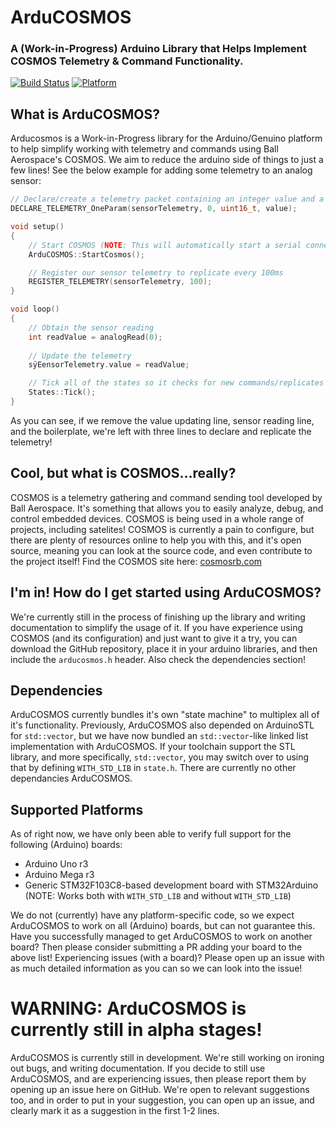 # ArduCOSMOS
### A (Work-in-Progress) Arduino Library that Helps Implement COSMOS Telemetry & Command Functionality.

[![Build Status](https://travis-ci.org/RealAlpha/ArduCOSMOS.svg?branch=master)](https://travis-ci.org/RealAlpha/ArduCOSMOS) [![Platform](https://img.shields.io/badge/platform-Arduino-blue.svg)](https://www.arduino.cc/) 

## What is ArduCOSMOS?
Arducosmos is a Work-in-Progress library for the Arduino/Genuino platform to help simplify working with telemetry and commands using Ball Aerospace's COSMOS. We aim to reduce the arduino side of things to just a few lines! See the below example for adding some telemetry to an analog sensor:

```cpp
// Declare/create a telemetry packet containing an integer value and a packet ID of 0
DECLARE_TELEMETRY_OneParam(sensorTelemetry, 0, uint16_t, value);
```

```cpp
void setup()
{
	// Start COSMOS (NOTE: This will automatically start a serial connection)
	ArduCOSMOS::StartCosmos();

	// Register our sensor telemetry to replicate every 100ms
	REGISTER_TELEMETRY(sensorTelemetry, 100);
}
```

```cpp
void loop()
{
	// Obtain the sensor reading
	int readValue = analogRead(0);
	
	// Update the telemetry
	sÿEensorTelemetry.value = readValue;

	// Tick all of the states so it checks for new commands/replicates the telemetry if required
	States::Tick();
}
```

As you can see, if we remove the value updating line, sensor reading line, and the boilerplate, we're left with three lines to declare and replicate the telemetry!

## Cool, but what is COSMOS...really?
COSMOS is a telemetry gathering and command sending tool developed by Ball Aerospace. It's something that allows you to easily analyze, debug, and control embedded devices. COSMOS is being used in a whole range of projects, including satelites! COSMOS is currently a pain to configure, but there are plenty of resources online to help you with this, and it's open source, meaning you can look at the source code, and even contribute to the project itself! Find the COSMOS site here: [cosmosrb.com](http://cosmosrb.com)

## I'm in! How do I get started using ArduCOSMOS?
We're currently still in the process of finishing up the library and writing documentation to simplify the usage of it. If you have experience using COSMOS (and its configuration) and just want to give it a try, you can download the GitHub repository, place it in your arduino libraries, and then include the `arducosmos.h` header. Also check the dependencies section!

## Dependencies
ArduCOSMOS currently bundles it's own "state machine" to multiplex all of it's functionality. Previously, ArduCOSMOS also depended on ArduinoSTL for `std::vector`, but we have now bundled an `std::vector`-like linked list implementation with ArduCOSMOS. If your toolchain support the STL library, and more specifically, `std::vector`, you may switch over to using that by defining `WITH_STD_LIB` in `state.h`. There are currently no other dependancies ArduCOSMOS.

## Supported Platforms
As of right now, we have only been able to verify full support for the following (Arduino) boards:
- Arduino Uno r3
- Arduino Mega r3
- Generic STM32F103C8-based development board with STM32Arduino (NOTE: Works both with `WITH_STD_LIB` and without `WITH_STD_LIB`)

We do not (currently) have any platform-specific code, so we expect ArduCOSMOS to work on all (Arduino) boards, but can not guarantee this. Have you successfully managed to get ArduCOSMOS to work on another board? Then please consider submitting a PR adding your board to the above list! Experiencing issues (with a board)? Please open up an issue with as much detailed information as you can so we can look into the issue!

# WARNING: ArduCOSMOS is currently still in alpha stages!
ArduCOSMOS is currently still in development. We're still working on ironing out bugs, and writing documentation. If you decide to still use ArduCOSMOS, and are experiencing issues, then please report them by opening up an issue here on GitHub. We're open to relevant suggestions too, and in order to put in your suggestion, you can open up an issue, and clearly mark it as a suggestion in the first 1-2 lines.
